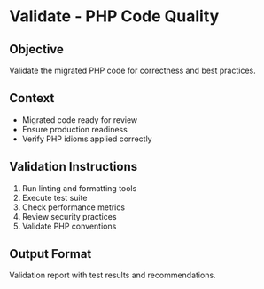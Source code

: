 # Validate - PHP Code Quality

## Objective
Validate the migrated PHP code for correctness and best practices.

## Context
- Migrated code ready for review
- Ensure production readiness
- Verify PHP idioms applied correctly

## Validation Instructions
1. Run linting and formatting tools
2. Execute test suite
3. Check performance metrics
4. Review security practices
5. Validate PHP conventions

## Output Format
Validation report with test results and recommendations.

